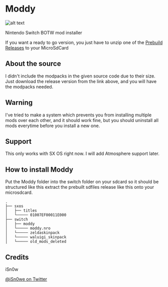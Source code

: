 # Moddy
![alt text](https://raw.githubusercontent.com/iSn0we/Moddy/master/wallpu%CC%88aper.png)


Nintendo Switch BOTW mod installer

If you want a ready to go version, you just have to unzip one of the [Prebuild Releases](https://github.com/iSn0we/Moddy/releases) to your MicroSdCard

## About the source

I didn't include the modpacks in the given source code due to their size. Just download the release version from the link above, and you will have the modpacks needed.

## Warning

I've tried to make a system which prevents you from installing multiple mods over each other, and it should work fine, but you should uninstall all mods everytime before you install a new one.

## Support
This only works with SX OS right now. I will add Atmosphere support later.

## How to install Moddy

Put the Moddy folder into the switch folder on your sdcard so it should be structured like this
extract the prebuilt sdfiles release like this onto your microsdcard.
```
.
├── sxos
│   ├── titles
│   └───── 01007EF00011E000
├── switch
│   ├── moddy
│   └───── moddy.nro
│   └───── zeldaskinpack
│   └───── waluigi_skinpack
│   └───── old_mods_deleted

```

## Credits

iSn0w

[@iSn0we on Twitter](https://twitter.com/iSN0we)
